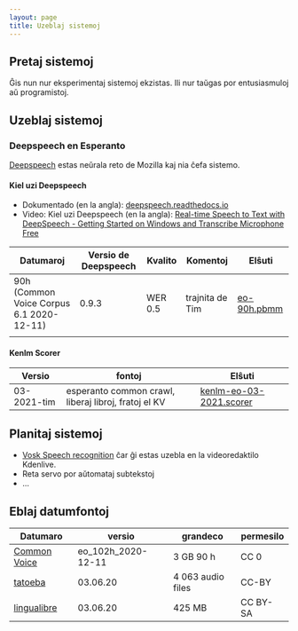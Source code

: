 ```yaml
---
layout: page
title: Uzeblaj sistemoj
---
```


## Pretaj sistemoj
Ĝis nun nur eksperimentaj sistemoj ekzistas. Ili nur taŭgas por entusiasmuloj aŭ programistoj. 

## Uzeblaj sistemoj
### Deepspeech en Esperanto
[Deepspeech](https://github.com/mozilla/DeepSpeech) estas neŭrala reto de Mozilla kaj nia ĉefa sistemo.  
#### Kiel uzi Deepspeech
* Dokumentado (en la angla): [deepspeech.readthedocs.io](https://deepspeech.readthedocs.io)
* Video: Kiel uzi Deepspeech (en la angla): [Real-time Speech to Text with DeepSpeech - Getting Started on Windows and Transcribe Microphone Free](https://www.youtube.com/watch?v=c_0Q3T0XYTA)


|  Datumaroj |  Versio de Deepspeech |  Kvalito |  Komentoj | Elŝuti  |
|---|---|---|---|---|
|  90h (Common Voice Corpus 6.1 2020-12-11) | 0.9.3  | WER 0.5  | trajnita de Tim  |  [eo-90h.pbmm](https://drive.google.com/file/d/16NMp0p0Xn_Xq1nqSDzcP89baKFkxvpUb/view?usp=sharing) |
|   |   |   |   |   |

#### Kenlm Scorer

|  Versio |  fontoj | Elŝuti  |
|---|---|---|
|  03-2021-tim |  esperanto common crawl, liberaj libroj, fratoj el KV |  [kenlm-eo-03-2021.scorer](https://drive.google.com/file/d/1IpwH-ISw3EfEKbrmp9U9EfD_ykmJI41b/view?usp=sharing) | 


## Planitaj sistemoj
- [Vosk Speech recognition](https://alphacephei.com/vosk/) ĉar ĝi estas uzebla en la videoredaktilo Kdenlive. 
- Reta servo por aŭtomataj subtekstoj
- ...

## Eblaj datumfontoj

|Datumaro|versio|grandeco|permesilo|
|--|--|--|--|
|[Common Voice](https://voice.mozilla.org/eo/datasets)|eo_102h_2020-12-11|3 GB 90 h|CC 0|
|[tatoeba](https://tatoeba.org/epo/sentences/search?query=&from=epo&to=none&user=&orphans=no&unapproved=no&has_audio=yes&tags=&list=&native=&trans_filter=limit&trans_to=und&trans_link=&trans_user=&trans_orphan=&trans_unapproved=&trans_has_audio=&sort=relevance&sort_reverse=)|03.06.20|4 063 audio files|CC-BY|
|[lingualibre](https://lingualibre.org/wiki/Help:Download_from_LinguaLibre)|03.06.20|425 MB|CC BY-SA|